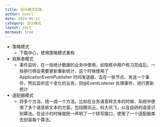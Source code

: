 ```yaml
---
title: 设计模式实践
author: Guocl
date: 2024-06-21
category: 设计模式
layout: post
mermaid: true
---
```


- 策略模式
    - 下载中心，使用策略模式重构
- 观察者模式
    - 事件监听，在一些统计数据的业务中使用，如陪练中用户练习完成后，一些排行榜会需要更新重新统计，这个时候使用了ApplicationEventPublisher 时间发送器，去在一些节点，发送一个事件，然后监听这个变化的业务，则@EventListener 处理事件，进行更新统计
- 适配器模式
    - 将多个方法，统一成一个方法。比如在业务语音转文本的时候，系统中使用了多个语音转文本的方案，包括腾讯云，科大讯飞，以及自研的语音识别算法。在设计的时候就统一声明了一个转写接口，使用了一个适配器类去封装每个算法。